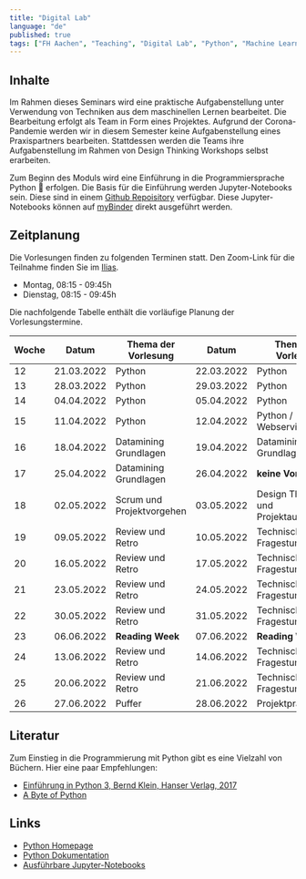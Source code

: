 ```yaml
---
title: "Digital Lab"
language: "de"
published: true
tags: ["FH Aachen", "Teaching", "Digital Lab", "Python", "Machine Learning"]
---
```


## Inhalte

Im Rahmen dieses Seminars wird eine praktische Aufgabenstellung unter Verwendung von Techniken aus dem maschinellen Lernen
bearbeitet. Die Bearbeitung erfolgt als Team in Form eines Projektes. Aufgrund der Corona-Pandemie werden wir in diesem Semester keine
Aufgabenstellung eines Praxispartners bearbeiten. Stattdessen werden die Teams ihre Aufgabenstellung im Rahmen
von Design Thinking Workshops selbst erarbeiten.

Zum Beginn des Moduls wird eine Einführung in die Programmiersprache Python 🐍 erfolgen.
Die Basis für die Einführung werden Jupyter-Notebooks sein. Diese sind in einem
[Github Repoisitory](https://github.com/ceedee666/python_intro_lecture) verfügbar.
Diese Jupyter-Notebooks können auf [myBinder](https://mybinder.org/v2/gh/ceedee666/python_intro_lecture/v1.6)
direkt ausgeführt werden.

## Zeitplanung

Die Vorlesungen finden zu folgenden Terminen statt.
Den Zoom-Link für die Teilnahme finden Sie im [Ilias](https://www.ili.fh-aachen.de/goto_elearning_crs_709736.html).

- Montag, 08:15 - 09:45h
- Dienstag, 08:15 - 09:45h

Die nachfolgende Tabelle enthält die vorläufige Planung der Vorlesungstermine.

| Woche | Datum      | Thema der Vorlesung       | Datum      | Thema der Vorlesung                |
| ----- | ---------- | ------------------------- | ---------- | ---------------------------------- |
| 12    | 21.03.2022 | Python                    | 22.03.2022 | Python                             |
| 13    | 28.03.2022 | Python                    | 29.03.2022 | Python                             |
| 14    | 04.04.2022 | Python                    | 05.04.2022 | Python                             |
| 15    | 11.04.2022 | Python                    | 12.04.2022 | Python / Webservice REST           |
| 16    | 18.04.2022 | Datamining Grundlagen     | 19.04.2022 | Datamining Grundlagen              |
| 17    | 25.04.2022 | Datamining Grundlagen     | 26.04.2022 | **keine Vorlesung**                |
| 18    | 02.05.2022 | Scrum und Projektvorgehen | 03.05.2022 | Design Thinking und Projektauswahl |
| 19    | 09.05.2022 | Review und Retro          | 10.05.2022 | Technische Fragestunde             |
| 20    | 16.05.2022 | Review und Retro          | 17.05.2022 | Technische Fragestunde             |
| 21    | 23.05.2022 | Review und Retro          | 24.05.2022 | Technische Fragestunde             |
| 22    | 30.05.2022 | Review und Retro          | 31.05.2022 | Technische Fragestunde             |
| 23    | 06.06.2022 | **Reading Week**          | 07.06.2022 | **Reading Week**                   |
| 24    | 13.06.2022 | Review und Retro          | 14.06.2022 | Technische Fragestunde             |
| 25    | 20.06.2022 | Review und Retro          | 21.06.2022 | Technische Fragestunde             |
| 26    | 27.06.2022 | Puffer                    | 28.06.2022 | Projektpräsentation                |

## Literatur

Zum Einstieg in die Programmierung mit Python gibt es eine Vielzahl von Büchern. Hier
eine paar Empfehlungen:

- [Einführung in Python 3, Bernd Klein, Hanser Verlag, 2017](https://fachbuch.hanser-ebooks.de/ebook/bid-2385621-einfuehrung-in-python-3-fuer-ein-und-umsteiger.html)
- [A Byte of Python](https://python.swaroopch.com/)

## Links

- [Python Homepage](https://www.python.org/)
- [Python Dokumentation](https://docs.python.org/3/)
- [Ausführbare Jupyter-Notebooks](https://mybinder.org/v2/gh/ceedee666/python_intro_ss21/v1.4)
